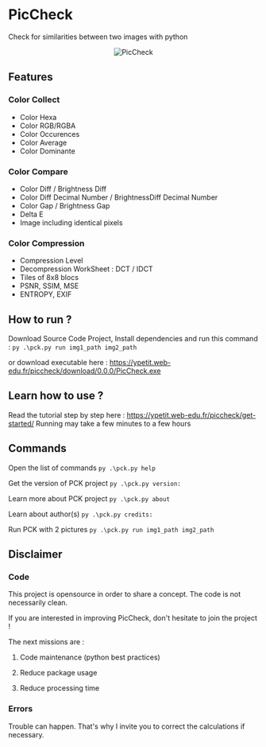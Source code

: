 # PicCheck
Check for similarities between two images with python

<p align="center">
  <img src="https://ypetit.web-edu.fr/wp-content/uploads/2022/04/github_banner.png" title="PicCheck">
</p>

## Features

### Color Collect
- Color Hexa
- Color RGB/RGBA
- Color Occurences
- Color Average
- Color Dominante
### Color Compare
- Color Diff / Brightness Diff
- Color Diff Decimal Number / BrightnessDiff Decimal Number
- Color Gap / Brightness Gap
- Delta E
- Image including identical pixels
### Color Compression
- Compression Level
- Decompression WorkSheet : DCT / IDCT
- Tiles of 8x8 blocs
- PSNR, SSIM, MSE
- ENTROPY, EXIF


## How to run ?
Download Source Code Project, Install dependencies and run this command :
`py .\pck.py run img1_path img2_path`

or download executable here :
https://ypetit.web-edu.fr/piccheck/download/0.0.0/PicCheck.exe


## Learn how to use ?
Read the tutorial step by step here : https://ypetit.web-edu.fr/piccheck/get-started/
Running may take a few minutes to a few hours

## Commands
Open the list of commands
`py .\pck.py help`

Get the version of PCK project
`py .\pck.py version:`

Learn more about PCK project
`py .\pck.py about`
    
Learn about author(s)
`py .\pck.py credits:`

Run PCK with 2 pictures
`py .\pck.py run img1_path img2_path`

## Disclaimer
### Code
This project is opensource in order to share a concept.
The code is not necessarily clean.

If you are interested in improving PicCheck, don't hesitate to join the project ! 

The next missions are :

1. Code maintenance (python best practices)

2. Reduce package usage

3. Reduce processing time

### Errors
Trouble can happen. That's why I invite you to correct the calculations if necessary.
